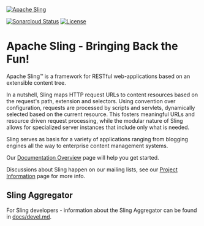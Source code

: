 [![Apache Sling](https://sling.apache.org/res/logos/sling.png)](https://sling.apache.org)

&#32;[![Sonarcloud Status](https://sonarcloud.io/api/project_badges/measure?project=apache_sling-aggregator&metric=alert_status)](https://sonarcloud.io/dashboard?id=apache_sling-aggregator) [![License](https://img.shields.io/badge/License-Apache%202.0-blue.svg)](https://www.apache.org/licenses/LICENSE-2.0)

# Apache Sling - Bringing Back the Fun!

Apache Sling™ is a framework for RESTful web-applications based on an extensible content tree.

In a nutshell, Sling maps HTTP request URLs to content resources based on the request's path, extension and selectors. Using convention over configuration, requests are processed by scripts and servlets, dynamically selected based on the current resource. This fosters meaningful URLs and resource driven request processing, while the modular nature of Sling allows for specialized server instances that include only what is needed.

Sling serves as basis for a variety of applications ranging from blogging engines all the way to enterprise content management systems.

Our [Documentation Overview](https://sling.apache.org/documentation.html) page will help you get started.

Discussions about Sling happen on our mailing lists, see our [Project Information](https://sling.apache.org/project-information.html) page for more info.

## Sling Aggregator

For Sling developers - information about the Sling Aggregator can be found in [docs/devel.md](docs/devel.md).
